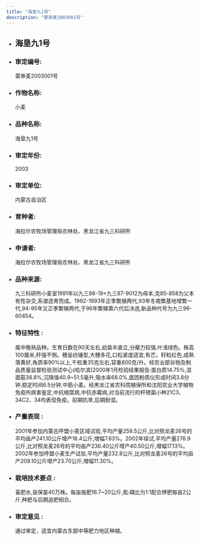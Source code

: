 ```yaml
---
title: "海垦九1号"
description: "蒙审麦2003001号"
---
```

* ## 海垦九1号
* ###  审定编号:  
   蒙审麦2003001号

*  ### 作物名称:  
   小麦

*   ###  品种名称: 
    海垦九1号

*   ### 审定年份: 
    2003

*   ### 审定单位:  
    内蒙古自治区

*   ### 育种者:  
    海拉尔农牧场管理局农林处、黑龙江省九三科研所

*   ### 申请者:  
    海拉尔农牧场管理局农林处、黑龙江省九三科研所

*   ### 品种来源:  
    九三科研所小麦室1991年以九三86-19×九三87-9012为母本,克85-858为父本有性杂交,系谱选育而成。1992-1993年正季繁殖两代,93年冬南繁基地增繁一代,94-95年又正季繁殖两代,于96年繁殖第六代后决选,新品种代号为九三96-60454。

*   ### 特征特性 : 
    属中晚熟品种。生育日数在90天左右,幼苗半直立,分蘖力较强,叶浅绿色。株高100厘米,秆强不倒。穗呈纺锤型,大穗多花,口松紧度适宜,有芒。籽粒红色,成熟落黄好,角质率90%以上,千粒重35克左右,容重800克/升。经农业部谷物及制品质量监督检验测试中心(哈尔滨)2000年1月检验结果报告:蛋白质14.75%,湿面筋38.8%,沉降值40.9~51.5毫升,吸水率68.0%,面团粉质仪形成时间3.8分钟,稳定时间6.5分钟,中筋小麦。经黑龙江省农科院植保所和沈阳农业大学植物免疫所病害鉴定,中抗根腐病,中抗赤霉病,对当前流行的秆锈菌小种21C3、34C2、34均表现免疫。前期抗旱,后期耐湿。

*   ### 产量表现 : 
    2001年参加内蒙古呼盟小麦区域试验,平均产量259.5公斤,比对照龙麦26号的平均亩产241.10公斤增产18.4公斤,增幅7.63%。2002年续试,平均产量276.9公斤,比对照龙麦26号的平均亩产236.40公斤增产40.50公斤,增幅17.13%。2002年参加呼盟小麦生产试验,平均产量232.8公斤,比对照龙麦26号的平均亩产209.10公斤增产23.70公斤,增幅11.30%。

*   ### 栽培技术要点 : 
    喜肥水,亩保苗40万株。每亩施肥16.7~20公斤,氮:磷比为1:1配合钾肥每亩2公斤,种肥与后期追肥相合。

*   ### 审定意见 : 
    通过审定，适宜内蒙古东部中等肥力地区种植。
